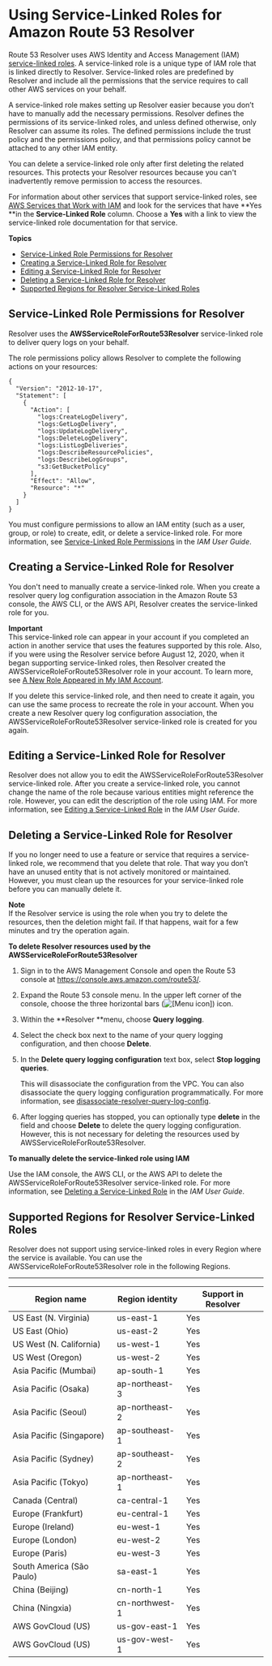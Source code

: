 # Using Service\-Linked Roles for Amazon Route 53 Resolver<a name="using-service-linked-roles"></a>

Route 53 Resolver uses AWS Identity and Access Management \(IAM\)[ service\-linked roles](https://docs.aws.amazon.com/IAM/latest/UserGuide/id_roles_terms-and-concepts.html#iam-term-service-linked-role)\. A service\-linked role is a unique type of IAM role that is linked directly to Resolver\. Service\-linked roles are predefined by Resolver and include all the permissions that the service requires to call other AWS services on your behalf\. 

A service\-linked role makes setting up Resolver easier because you don’t have to manually add the necessary permissions\. Resolver defines the permissions of its service\-linked roles, and unless defined otherwise, only Resolver can assume its roles\. The defined permissions include the trust policy and the permissions policy, and that permissions policy cannot be attached to any other IAM entity\.

You can delete a service\-linked role only after first deleting the related resources\. This protects your Resolver resources because you can't inadvertently remove permission to access the resources\.

For information about other services that support service\-linked roles, see [AWS Services that Work with IAM](https://docs.aws.amazon.com/IAM/latest/UserGuide/reference_aws-services-that-work-with-iam.html) and look for the services that have **Yes **in the **Service\-Linked Role** column\. Choose a **Yes** with a link to view the service\-linked role documentation for that service\.

**Topics**
+ [Service\-Linked Role Permissions for Resolver](#slr-permissions)
+ [Creating a Service\-Linked Role for Resolver](#create-slr)
+ [Editing a Service\-Linked Role for Resolver](#edit-slr)
+ [Deleting a Service\-Linked Role for Resolver](#delete-slr)
+ [Supported Regions for Resolver Service\-Linked Roles](#slr-regions)

## Service\-Linked Role Permissions for Resolver<a name="slr-permissions"></a>

Resolver uses the **AWSServiceRoleForRoute53Resolver** service\-linked role to deliver query logs on your behalf\.

The role permissions policy allows Resolver to complete the following actions on your resources:

```
{
  "Version": "2012-10-17",
  "Statement": [
    {
      "Action": [
        "logs:CreateLogDelivery",
        "logs:GetLogDelivery",
        "logs:UpdateLogDelivery",
        "logs:DeleteLogDelivery",
        "logs:ListLogDeliveries",
        "logs:DescribeResourcePolicies",
        "logs:DescribeLogGroups",
        "s3:GetBucketPolicy"
      ],
      "Effect": "Allow",
      "Resource": "*"
    }
  ]
}
```

You must configure permissions to allow an IAM entity \(such as a user, group, or role\) to create, edit, or delete a service\-linked role\. For more information, see [Service\-Linked Role Permissions](https://docs.aws.amazon.com/IAM/latest/UserGuide/using-service-linked-roles.html#service-linked-role-permissions) in the *IAM User Guide*\.

## Creating a Service\-Linked Role for Resolver<a name="create-slr"></a>

You don't need to manually create a service\-linked role\. When you create a resolver query log configuration association in the Amazon Route 53 console, the AWS CLI, or the AWS API, Resolver creates the service\-linked role for you\. 

**Important**  
This service\-linked role can appear in your account if you completed an action in another service that uses the features supported by this role\. Also, if you were using the Resolver service before August 12, 2020, when it began supporting service\-linked roles, then Resolver created the AWSServiceRoleForRoute53Resolver role in your account\. To learn more, see [A New Role Appeared in My IAM Account](https://docs.aws.amazon.com/IAM/latest/UserGuide/troubleshoot_roles.html#troubleshoot_roles_new-role-appeared)\.

If you delete this service\-linked role, and then need to create it again, you can use the same process to recreate the role in your account\. When you create a new Resolver query log configuration association, the AWSServiceRoleForRoute53Resolver service\-linked role is created for you again\. 

## Editing a Service\-Linked Role for Resolver<a name="edit-slr"></a>

Resolver does not allow you to edit the AWSServiceRoleForRoute53Resolver service\-linked role\. After you create a service\-linked role, you cannot change the name of the role because various entities might reference the role\. However, you can edit the description of the role using IAM\. For more information, see [Editing a Service\-Linked Role](https://docs.aws.amazon.com/IAM/latest/UserGuide/using-service-linked-roles.html#edit-service-linked-role) in the *IAM User Guide*\.

## Deleting a Service\-Linked Role for Resolver<a name="delete-slr"></a>

If you no longer need to use a feature or service that requires a service\-linked role, we recommend that you delete that role\. That way you don’t have an unused entity that is not actively monitored or maintained\. However, you must clean up the resources for your service\-linked role before you can manually delete it\.

**Note**  
If the Resolver service is using the role when you try to delete the resources, then the deletion might fail\. If that happens, wait for a few minutes and try the operation again\.

**To delete Resolver resources used by the AWSServiceRoleForRoute53Resolver**

1. Sign in to the AWS Management Console and open the Route 53 console at [https://console\.aws\.amazon\.com/route53/](https://console.aws.amazon.com/route53/)\.

1. Expand the Route 53 console menu\. In the upper left corner of the console, choose the three horizontal bars \(![\[Menu icon\]](http://docs.aws.amazon.com/Route53/latest/DeveloperGuide/images/menu-icon.png)\) icon\.

1. Within the **Resolver **menu, choose **Query logging**\.

1. Select the check box next to the name of your query logging configuration, and then choose **Delete**\.

1. In the **Delete query logging configuration** text box, select **Stop logging queries**\.

   This will disassociate the configuration from the VPC\. You can also disassociate the query logging configuration programmatically\. For more information, see [disassociate\-resolver\-query\-log\-config](https://docs.aws.amazon.com/cli/latest/reference/route53resolver/disassociate-resolver-query-log-config.html)\.

1. After logging queries has stopped, you can optionally type **delete** in the field and choose **Delete** to delete the query logging configuration\. However, this is not necessary for deleting the resources used by AWSServiceRoleForRoute53Resolver\.

**To manually delete the service\-linked role using IAM**

Use the IAM console, the AWS CLI, or the AWS API to delete the AWSServiceRoleForRoute53Resolver service\-linked role\. For more information, see [Deleting a Service\-Linked Role](https://docs.aws.amazon.com/IAM/latest/UserGuide/using-service-linked-roles.html#delete-service-linked-role) in the *IAM User Guide*\.

## Supported Regions for Resolver Service\-Linked Roles<a name="slr-regions"></a>

Resolver does not support using service\-linked roles in every Region where the service is available\. You can use the AWSServiceRoleForRoute53Resolver role in the following Regions\.


****  

| Region name | Region identity | Support in Resolver | 
| --- | --- | --- | 
| US East \(N\. Virginia\) | us\-east\-1 | Yes | 
| US East \(Ohio\) | us\-east\-2 | Yes | 
| US West \(N\. California\) | us\-west\-1 | Yes | 
| US West \(Oregon\) | us\-west\-2 | Yes | 
| Asia Pacific \(Mumbai\) | ap\-south\-1 | Yes | 
| Asia Pacific \(Osaka\) | ap\-northeast\-3 | Yes | 
| Asia Pacific \(Seoul\) | ap\-northeast\-2 | Yes | 
| Asia Pacific \(Singapore\) | ap\-southeast\-1 | Yes | 
| Asia Pacific \(Sydney\) | ap\-southeast\-2 | Yes | 
| Asia Pacific \(Tokyo\) | ap\-northeast\-1 | Yes | 
| Canada \(Central\) | ca\-central\-1 | Yes | 
| Europe \(Frankfurt\) | eu\-central\-1 | Yes | 
| Europe \(Ireland\) | eu\-west\-1 | Yes | 
| Europe \(London\) | eu\-west\-2 | Yes | 
| Europe \(Paris\) | eu\-west\-3 | Yes | 
| South America \(São Paulo\) | sa\-east\-1 | Yes | 
| China \(Beijing\) | cn\-north\-1 | Yes | 
| China \(Ningxia\) | cn\-northwest\-1 | Yes | 
| AWS GovCloud \(US\) | us\-gov\-east\-1 | Yes | 
| AWS GovCloud \(US\) | us\-gov\-west\-1 | Yes | 